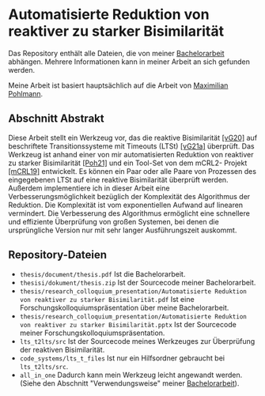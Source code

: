 # Automatisierte Reduktion von reaktiver zu starker Bisimilarität

Das Repository enthält alle Dateien, die von meiner [Bachelorarbeit](https://github.com/Mieneas/Automatisierte-Reduktion-von-reaktiver-zu-starker-Bisimilaritaet/blob/main/thesis/thesis.pdf) abhängen.
Mehrere Informationen kann in meiner Arbeit an sich gefunden werden.

Meine Arbeit ist basiert hauptsächlich auf die Arbeit von [Maximilian Pohlmann](https://maxpohlmann.github.io/Reducing-Reactive-to-Strong-Bisimilarity/thesis.pdf).

## Abschnitt Abstrakt

Diese Arbeit stellt ein Werkzeug vor, das die reaktive Bisimilarität [[vG20]](https://arxiv.org/abs/2008.11499) auf
beschriftete Transitionssysteme mit Timeouts (LTSt) [[vG21a]](https://doi.org/10.23638/LMCS-17(2:11)2021) überprüft.
Das Werkzeug ist anhand einer von mir automatisierten Reduktion von reaktiver zu starker Bisimilarität [[Poh21]](https://maxpohlmann.github.io/Reducing-Reactive-to-Strong-Bisimilarity/thesis.pdf) und ein Tool-Set von dem mCRL2-
Projekt [[mCRL19]](https://link.springer.com/book/10.1007/978-3-030-17465-1) entwickelt. Es können ein Paar oder alle Paare von Prozessen des eingegebenen LTSt
auf eine reaktive Bisimilarität überprüft werden. Außerdem implementiere ich in
dieser Arbeit eine Verbesserungsmöglichkeit bezüglich der Komplexität des Algorithmus der Reduktion. Die Komplexität ist vom exponentiellen Aufwand auf
linearen vermindert. Die Verbesserung des Algorithmus ermöglicht eine schnellere und effiziente Überprüfung von großen Systemen, bei denen die ursprüngliche
Version nur mit sehr langer Ausführungszeit auskommt.

## Repository-Dateien

- `thesis/document/thesis.pdf` Ist die Bachelorarbeit.
- `thesisi/dokument/thesis.zip` Ist der Sourcecode meiner Bachelorarbeit.
- `thesis/research_colloquium_presentation/Automatisierte Reduktion von reaktiver zu starker Bisimilarität.pdf` Ist eine Forschungskolloquiumspräsentation über meine Bachelorarbeit.
- `thesis/research_colloquium_presentation/Automatisierte Reduktion von reaktiver zu starker Bisimilarität.pptx` Ist der Sourcecode meiner Forschungskolloquiumspräsentation.
- `lts_t2lts/src` Ist der Sourcecode meines Werkzeuges zur Überprüfung der reaktiven Bisimilarität.
- `code_systems/lts_t_files` Ist nur ein Hilfsordner gebraucht bei `lts_t2lts/src`.
- `all_in_one` Dadurch kann mein Werkzeug leicht angewandt werden. (Siehe den Abschnitt "Verwendungsweise" meiner [Bachelorarbeit](https://github.com/Mieneas/Automatisierte-Reduktion-von-reaktiver-zu-starker-Bisimilaritaet/blob/main/thesis/thesis.pdf)).
